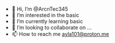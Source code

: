 - 👋 Hi, I’m @ArcnTec345
- 👀 I’m interested in the basic
- 🌱 I’m currently learning basic
- 💞️ I’m looking to collaborate on ...
- 📫 How to reach me ayla101@proton.me 

<!---
ArcnTec345/ArcnTec345 is a ✨ special ✨ repository because its `README.md` (this file) appears on your GitHub profile.
You can click the Preview link to take a look at your changes.
--->
